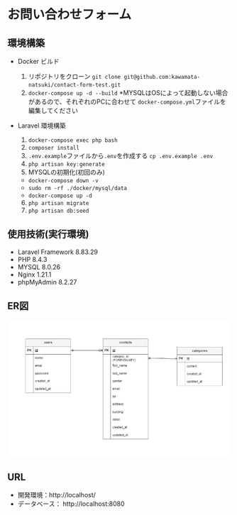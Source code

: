 # お問い合わせフォーム

## 環境構築
- Docker ビルド
  1. リポジトリをクローン 
  `git clone git@github.com:kawamata-natsuki/contact-form-test.git`
  2. `docker-compose up -d --build`
  *MYSQLはOSによって起動しない場合があるので、それぞれのPCに合わせて `docker-compose.yml`ファイルを編集してください

- Laravel 環境構築
  1. `docker-compose exec php bash`
  2. `composer install`
  3. `.env.example`ファイルから`.env`を作成する `cp .env.example .env`
  4. `php artisan key:generate`
  5. MYSQLの初期化(初回のみ)
  - `docker-compose down -v`
  - `sudo rm -rf ./docker/mysql/data`
  - `docker-compose up -d`
  6. `php artisan migrate`
  7. `php artisan db:seed`
  
## 使用技術(実行環境)
- Laravel Framework 8.83.29
- PHP 8.4.3
- MYSQL 8.0.26
- Nginx 1.21.1
- phpMyAdmin 8.2.27

## ER図
![ER Diagram](er_diagram.drawio.png)

## URL
- 開発環境：http://localhost/
- データベース： http://localhost:8080
